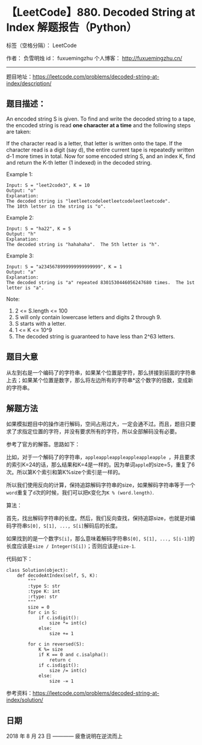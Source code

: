 # 【LeetCode】880. Decoded String at Index 解题报告（Python）

标签（空格分隔）： LeetCode

作者： 		负雪明烛 
id：				fuxuemingzhu
个人博客：	http://fuxuemingzhu.cn/

---

题目地址：https://leetcode.com/problems/decoded-string-at-index/description/

## 题目描述：

An encoded string S is given.  To find and write the decoded string to a tape, the encoded string is read **one character at a time** and the following steps are taken:

If the character read is a letter, that letter is written onto the tape.
If the character read is a digit (say d), the entire current tape is repeatedly written d-1 more times in total.
Now for some encoded string S, and an index K, find and return the K-th letter (1 indexed) in the decoded string.

Example 1:

    Input: S = "leet2code3", K = 10
    Output: "o"
    Explanation: 
    The decoded string is "leetleetcodeleetleetcodeleetleetcode".
    The 10th letter in the string is "o".

Example 2:

    Input: S = "ha22", K = 5
    Output: "h"
    Explanation: 
    The decoded string is "hahahaha".  The 5th letter is "h".

Example 3:

    Input: S = "a2345678999999999999999", K = 1
    Output: "a"
    Explanation: 
    The decoded string is "a" repeated 8301530446056247680 times.  The 1st letter is "a".

Note:

1. 2 <= S.length <= 100
1. S will only contain lowercase letters and digits 2 through 9.
1. S starts with a letter.
1. 1 <= K <= 10^9
1. The decoded string is guaranteed to have less than 2^63 letters.

## 题目大意

从左到右是一个编码了的字符串，如果某个位置是字符，那么拼接到前面的字符串上去；如果某个位置是数字，那么将左边所有的字符串*这个数字的倍数，变成新的字符串。

## 解题方法

如果模拟题目中的操作进行解码，空间占用过大，一定会通不过。而且，题目只要求了求指定位置的字符，并没有要求所有的字符，所以全部解码没有必要。

参考了官方的解答。思路如下：

比如，对于一个解码了的字符串，``appleappleappleappleappleapple ``，并且要求的索引K=24的话，那么结果和K=4是一样的。因为单词``apple``的size=5，重复了6次。所以第K个索引和第K%size个索引是一样的。

所以我们使用反向的计算，保持追踪解码字符串的size，如果解码字符串等于一个``word``重复了``d``次的时候，我们可以把``K``变化为``K % (word.length)``.

算法：

首先，找出解码字符串的长度。然后，我们反向查找，保持追踪size，也就是对编码字符串``S[0], S[1], ..., S[i]``解码后的长度。

如果找到的是一个数字``S[i]``，那么意味着解码字符串``S[0], S[1], ..., S[i-1]``的长度应该是``size / Integer(S[i])``；否则应该是``size-1``.

代码如下：

```python3
class Solution(object):
    def decodeAtIndex(self, S, K):
        """
        :type S: str
        :type K: int
        :rtype: str
        """
        size = 0
        for c in S:
            if c.isdigit():
                size *= int(c)
            else:
                size += 1
        
        for c in reversed(S):
            K %= size
            if K == 0 and c.isalpha():
                return c
            if c.isdigit():
                size /= int(c)
            else:
                size -= 1
```

参考资料：https://leetcode.com/problems/decoded-string-at-index/solution/

## 日期

2018 年 8 月 23 日 ———— 疲惫说明在逆流而上